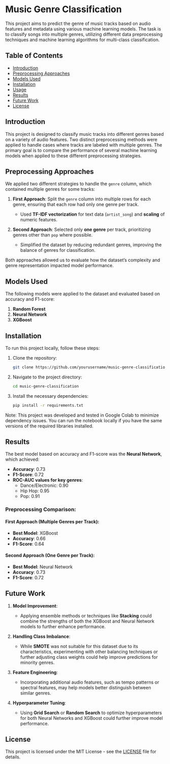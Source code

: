 # Music Genre Classification

This project aims to predict the genre of music tracks based on audio features and metadata using various machine learning models. The task is to classify songs into multiple genres, utilizing different data preprocessing techniques and machine learning algorithms for multi-class classification.

## Table of Contents

- [Introduction](#introduction)
- [Preprocessing Approaches](#preprocessing-approaches)
- [Models Used](#models-used)
- [Installation](#installation)
- [Usage](#usage)
- [Results](#results)
- [Future Work](#future-work)
- [License](#license)

## Introduction

This project is designed to classify music tracks into different genres based on a variety of audio features. Two distinct preprocessing methods were applied to handle cases where tracks are labeled with multiple genres. The primary goal is to compare the performance of several machine learning models when applied to these different preprocessing strategies.

## Preprocessing Approaches

We applied two different strategies to handle the `genre` column, which contained multiple genres for some tracks:

1. **First Approach**: Split the `genre` column into multiple rows for each genre, ensuring that each row had only one genre per track.
   - Used **TF-IDF vectorization** for text data (`artist_song`) and **scaling** of numeric features.
   
2. **Second Approach**: Selected only **one genre** per track, prioritizing genres other than `pop` where possible.
   - Simplified the dataset by reducing redundant genres, improving the balance of genres for classification.

Both approaches allowed us to evaluate how the dataset’s complexity and genre representation impacted model performance.

## Models Used

The following models were applied to the dataset and evaluated based on accuracy and F1-score:
1. **Random Forest**
2. **Neural Network**
3. **XGBoost**

## Installation

To run this project locally, follow these steps:

1. Clone the repository:
    ```bash
    git clone https://github.com/yourusername/music-genre-classification.git
2. Navigate to the project directory:
    ```bash
    cd music-genre-classification
3. Install the necessary dependencies:
    ```bash
    pip install -r requirements.txt
Note: This project was developed and tested in Google Colab to minimize dependency issues. You can run the notebook locally if you have the same versions of the required libraries installed.

## Results

The best model based on accuracy and F1-score was the **Neural Network**, which achieved:

- **Accuracy**: 0.73
- **F1-Score**: 0.72
- **ROC-AUC values for key genres**:
  - Dance/Electronic: 0.90
  - Hip Hop: 0.95
  - Pop: 0.91

### Preprocessing Comparison:

#### First Approach (Multiple Genres per Track):
- **Best Model**: XGBoost
- **Accuracy**: 0.66
- **F1-Score**: 0.64

#### Second Approach (One Genre per Track):
- **Best Model**: Neural Network
- **Accuracy**: 0.73
- **F1-Score**: 0.72

## Future Work

1. **Model Improvement**:
    - Applying ensemble methods or techniques like **Stacking** could combine the strengths of both the XGBoost and Neural Network models to further enhance performance.

2. **Handling Class Imbalance**:
    - While **SMOTE** was not suitable for this dataset due to its characteristics, experimenting with other balancing techniques or further adjusting class weights could help improve predictions for minority genres.

3. **Feature Engineering**:
    - Incorporating additional audio features, such as tempo patterns or spectral features, may help models better distinguish between similar genres.

4. **Hyperparameter Tuning**:
    - Using **Grid Search** or **Random Search** to optimize hyperparameters for both Neural Networks and XGBoost could further improve model performance.

## License

This project is licensed under the MIT License - see the [LICENSE](LICENSE) file for details.
